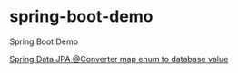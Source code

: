 # spring-boot-demo
Spring Boot Demo

[Spring Data JPA @Converter map enum to database value](https://matthung0807.blogspot.com/2020/08/spring-boot-h2-init-data.html) 

